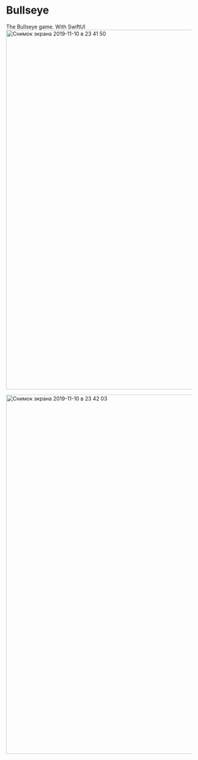 # Bullseye
The Bullseye game. With SwiftUI
<img width="973" alt="Снимок экрана 2019-11-10 в 23 41 50" src="https://user-images.githubusercontent.com/43841583/68550435-def96f00-0413-11ea-8f30-48df3eb176aa.png">

<img width="972" alt="Снимок экрана 2019-11-10 в 23 42 03" src="https://user-images.githubusercontent.com/43841583/68550447-f0db1200-0413-11ea-8e5f-993ea3b8c1ed.png">

